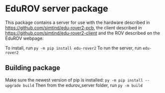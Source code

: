 # EduROV server package

This package contains a server for use with the hardware described in https://github.com/simtind/edu-rover2-pcb, the client described in https://github.com/simtind/edu-rover2-client and the ROV described on the EduROV webpage.

To install, run ```py -m pip install edu-rover2```
To run the server, run ```edu-rover2```

## Building package

Make sure the newest version of pip is installed: ```py -m pip install --upgrade build```
Then from the edurov_server folder, run ```py -m build```